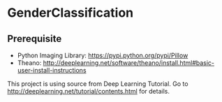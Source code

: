 # GenderClassification

## Prerequisite
- Python Imaging Library: https://pypi.python.org/pypi/Pillow
- Theano: http://deeplearning.net/software/theano/install.html#basic-user-install-instructions

This project is using source from Deep Learning Tutorial. Go to http://deeplearning.net/tutorial/contents.html for details.